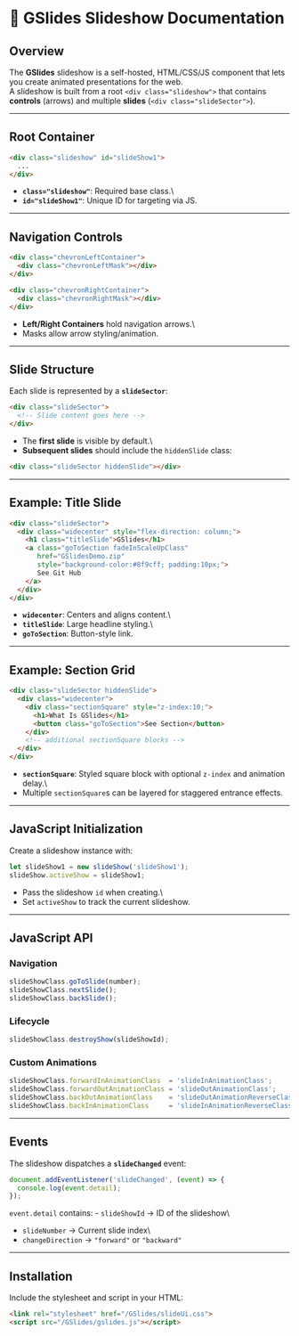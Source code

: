 # 📖 GSlides Slideshow Documentation

## Overview

The **GSlides** slideshow is a self-hosted, HTML/CSS/JS component that
lets you create animated presentations for the web.\
A slideshow is built from a root `<div class="slideshow">` that contains
**controls** (arrows) and multiple **slides**
(`<div class="slideSector">`).

------------------------------------------------------------------------

## Root Container

``` html
<div class="slideshow" id="slideShow1">
  ...
</div>
```

-   **`class="slideshow"`**: Required base class.\
-   **`id="slideShow1"`**: Unique ID for targeting via JS.

------------------------------------------------------------------------

## Navigation Controls

``` html
<div class="chevronLeftContainer">
  <div class="chevronLeftMask"></div>
</div>

<div class="chevronRightContainer">
  <div class="chevronRightMask"></div>
</div>
```

-   **Left/Right Containers** hold navigation arrows.\
-   Masks allow arrow styling/animation.

------------------------------------------------------------------------

## Slide Structure

Each slide is represented by a **`slideSector`**:

``` html
<div class="slideSector">
  <!-- Slide content goes here -->
</div>
```

-   The **first slide** is visible by default.\
-   **Subsequent slides** should include the `hiddenSlide` class:

``` html
<div class="slideSector hiddenSlide"></div>
```

------------------------------------------------------------------------

## Example: Title Slide

``` html
<div class="slideSector">
  <div class="widecenter" style="flex-direction: column;">
    <h1 class="titleSlide">GSlides</h1>
    <a class="goToSection fadeInScaleUpClass"
       href="GSlidesDemo.zip"
       style="background-color:#8f9cff; padding:10px;">
       See Git Hub
    </a>
  </div>
</div>
```

-   **`widecenter`**: Centers and aligns content.\
-   **`titleSlide`**: Large headline styling.\
-   **`goToSection`**: Button-style link.

------------------------------------------------------------------------

## Example: Section Grid

``` html
<div class="slideSector hiddenSlide">
  <div class="widecenter">
    <div class="sectionSquare" style="z-index:10;">
      <h1>What Is GSlides</h1>
      <button class="goToSection">See Section</button>
    </div>
    <!-- additional sectionSquare blocks -->
  </div>
</div>
```

-   **`sectionSquare`**: Styled square block with optional `z-index` and
    animation delay.\
-   Multiple `sectionSquare`s can be layered for staggered entrance
    effects.

------------------------------------------------------------------------

## JavaScript Initialization

Create a slideshow instance with:

``` js
let slideShow1 = new slideShow('slideShow1');
slideShow.activeShow = slideShow1;
```

-   Pass the slideshow `id` when creating.\
-   Set `activeShow` to track the current slideshow.

------------------------------------------------------------------------

## JavaScript API

### Navigation

``` js
slideShowClass.goToSlide(number);
slideShowClass.nextSlide();
slideShowClass.backSlide();
```

### Lifecycle

``` js
slideShowClass.destroyShow(slideShowId);
```

### Custom Animations

``` js
slideShowClass.forwardInAnimationClass  = 'slideInAnimationClass';
slideShowClass.forwardOutAnimationClass = 'slideOutAnimationClass';
slideShowClass.backOutAnimationClass    = 'slideOutAnimationReverseClass';
slideShowClass.backInAnimationClass     = 'slideInAnimationReverseClass';
```

------------------------------------------------------------------------

## Events

The slideshow dispatches a **`slideChanged`** event:

``` js
document.addEventListener('slideChanged', (event) => {
  console.log(event.detail);
});
```

`event.detail` contains: - `slideShowId` → ID of the slideshow\
- `slideNumber` → Current slide index\
- `changeDirection` → `"forward"` or `"backward"`

------------------------------------------------------------------------

## Installation

Include the stylesheet and script in your HTML:

``` html
<link rel="stylesheet" href="/GSlides/slideUi.css">
<script src="/GSlides/gslides.js"></script>
```
